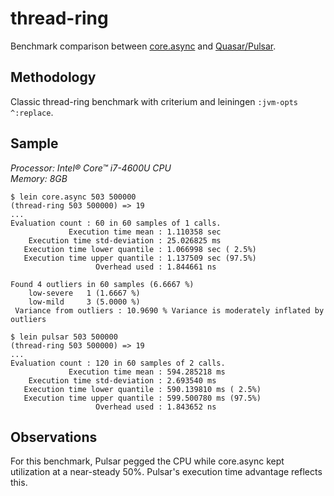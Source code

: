 # thread-ring

Benchmark comparison between [core.async](https://github.com/clojure/core.async) and [Quasar/Pulsar](https://github.com/puniverse/pulsar).

## Methodology
Classic thread-ring benchmark with criterium and leiningen `:jvm-opts ^:replace`.

## Sample
_Processor: Intel® Core™ i7-4600U CPU  
Memory: 8GB_

```
$ lein core.async 503 500000
(thread-ring 503 500000) => 19
...
Evaluation count : 60 in 60 samples of 1 calls.
             Execution time mean : 1.110358 sec
    Execution time std-deviation : 25.026825 ms
   Execution time lower quantile : 1.066998 sec ( 2.5%)
   Execution time upper quantile : 1.137509 sec (97.5%)
                   Overhead used : 1.844661 ns

Found 4 outliers in 60 samples (6.6667 %)
	low-severe	 1 (1.6667 %)
	low-mild	 3 (5.0000 %)
 Variance from outliers : 10.9690 % Variance is moderately inflated by outliers

$ lein pulsar 503 500000
(thread-ring 503 500000) => 19
...
Evaluation count : 120 in 60 samples of 2 calls.
             Execution time mean : 594.285218 ms
    Execution time std-deviation : 2.693540 ms
   Execution time lower quantile : 590.139810 ms ( 2.5%)
   Execution time upper quantile : 599.500780 ms (97.5%)
                   Overhead used : 1.843652 ns
```

## Observations

For this benchmark, Pulsar pegged the CPU while core.async kept
utilization at a near-steady 50%.  Pulsar's execution time advantage
reflects this.
